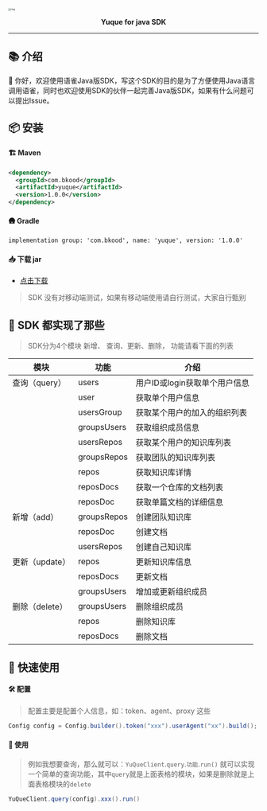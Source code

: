 <img src="https://img.bkood.com/yuque.png" alt="img" style="zoom: 33%;" />

<p align="center">
	<strong>Yuque for java  SDK</strong>
</p>

------



## 📚 介绍

👋 你好，欢迎使用语雀Java版SDK，写这个SDK的目的是为了方便使用Java语言调用语雀，同时也欢迎使用SDK的伙伴一起完善Java版SDK，如果有什么问题可以提出Issue。

## 📦 安装

#### 🏗 Maven

```xml
<dependency>
  <groupId>com.bkood</groupId>
  <artifactId>yuque</artifactId>
  <version>1.0.0</version>
</dependency>
```

#### 🛖 Gradle

```Gradle
implementation group: 'com.bkood', name: 'yuque', version: '1.0.0'
```

#### 📥 下载 jar

- [点击下载](https://repo1.maven.org/maven2/com/bkood/yuque/)

> SDK 没有对移动端测试，如果有移动端使用请自行测试，大家自行甄别

## 🤔 SDK 都实现了那些

> SDK分为4个模块 新增、 查询、更新、删除，  功能请看下面的列表

| 模块           | 功能        | 介绍                          |
| -------------- | ----------- | ----------------------------- |
| 查询（query）  | users       | 用户ID或login获取单个用户信息 |
|                | user        | 获取单个用户信息              |
|                | usersGroup  | 获取某个用户的加入的组织列表  |
|                | groupsUsers | 获取组织成员信息              |
|                | usersRepos  | 获取某个用户的知识库列表      |
|                | groupsRepos | 获取团队的知识库列表          |
|                | repos       | 获取知识库详情                |
|                | reposDocs   | 获取一个仓库的文档列表        |
|                | reposDoc    | 获取单篇文档的详细信息        |
| 新增（add）    | groupsRepos | 创建团队知识库                |
|                | reposDoc    | 创建文档                      |
|                | usersRepos  | 创建自己知识库                |
| 更新（update） | repos       | 更新知识库信息                |
|                | reposDocs   | 更新文档                      |
|                | groupsUsers | 增加或更新组织成员            |
| 删除（delete） | groupsUsers | 删除组织成员                  |
|                | repos       | 删除知识库                    |
|                | reposDocs   | 删除文档                      |

## 🚀 快速使用

#### 🛠 配置

> 配置主要是配置个人信息，如：token、agent、proxy 这些

```java
Config config = Config.builder().token("xxx").userAgent("xx").build();
```

#### 🛫 使用

> 例如我想要查询，那么就可以：`YuQueClient`.`query`.`功能`.`run()` 就可以实现一个简单的查询功能，其中`query`就是上面表格的模块，如果是删除就是上面表格模块的`delete`

```java
YuQueClient.query(config).xxx().run()
```

